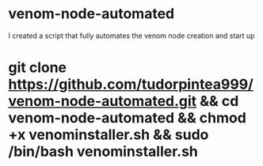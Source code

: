 # venom-node-automated
I created a script that fully automates the venom node creation and start up
# git clone https://github.com/tudorpintea999/venom-node-automated.git && cd venom-node-automated && chmod +x venominstaller.sh && sudo /bin/bash venominstaller.sh
